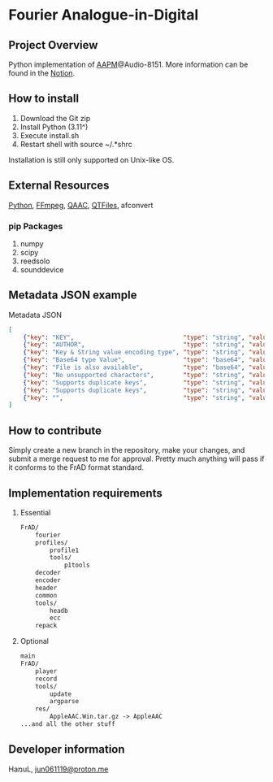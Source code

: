 # Fourier Analogue-in-Digital

## Project Overview

Python implementation of [AAPM](https://mikhael-openworkspace.notion.site/Project-Archivist-e512fa7a21474ef6bdbd615a424293cf)@Audio-8151. More information can be found in the [Notion](https://mikhael-openworkspace.notion.site/Fourier-Analogue-in-Digital-d170c1760cbf4bb4aaea9b1f09b7fead?pvs=4).

## How to install

1. Download the Git zip
2. Install Python (3.11^)
3. Execute install.sh
4. Restart shell with source ~/.*shrc

Installation is still only supported on Unix-like OS.

## External Resources

[Python](https://github.com/python/cpython), [FFmpeg](https://github.com/FFmpeg/FFmpeg), [QAAC](https://github.com/nu774/qaac), [QTFiles](https://github.com/AnimMouse/QTFiles), afconvert

### pip Packages

1. numpy
2. scipy
3. reedsolo
4. sounddevice

## Metadata JSON example

Metadata JSON

```json
[
    {"key": "KEY",                              "type": "string", "value": "VALUE"},
    {"key": "AUTHOR",                           "type": "string", "value": "H4n_uL"},
    {"key": "Key & String value encoding type", "type": "string", "value": "UTF-8"},
    {"key": "Base64 type Value",                "type": "base64", "value": "QmFzZTY0IEV4YW1wbGU="},
    {"key": "File is also available",           "type": "base64", "value": "U3VwcG9ydHMgdXAgdG8gMjU2IFRpQg=="},
    {"key": "No unsupported characters",        "type": "string", "value": "All utf-8/base64 metadata is allowed!"},
    {"key": "Supports duplicate keys",          "type": "string", "value": "See what happens!"},
    {"key": "Supports duplicate keys",          "type": "string", "value": "Voilà!"},
    {"key": "",                                 "type": "string", "value": "Also supports keyless metadata"}
]
```

## How to contribute

Simply create a new branch in the repository, make your changes, and submit a merge request to me for approval. Pretty much anything will pass if it conforms to the FrAD format standard.

## Implementation requirements

1. Essential

    ```markdown
    FrAD/
        fourier
        profiles/
            profile1
            tools/
                p1tools
        decoder
        encoder
        header
        common
        tools/
            headb
            ecc
        repack
    ```

2. Optional

    ```markdown
    main
    FrAD/
        player
        record
        tools/
            update
            argparse
        res/
            AppleAAC.Win.tar.gz -> AppleAAC
    ...and all the other stuff
    ```

## Developer information

HaמuL, <jun061119@proton.me>
